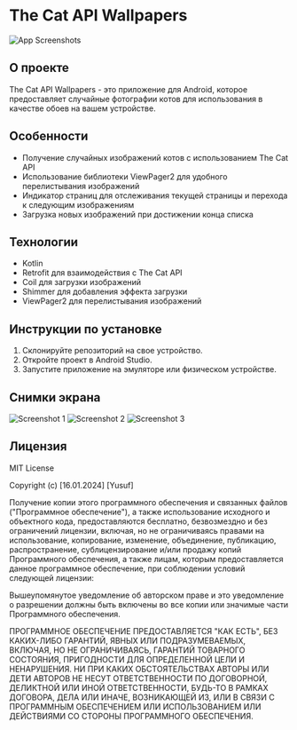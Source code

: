 # The Cat API Wallpapers

![App Screenshots](thecatapiogo.png)

## О проекте
The Cat API Wallpapers - это приложение для Android, которое предоставляет случайные фотографии котов для использования в качестве обоев на вашем устройстве.

## Особенности
- Получение случайных изображений котов с использованием The Cat API
- Использование библиотеки ViewPager2 для удобного перелистывания изображений
- Индикатор страниц для отслеживания текущей страницы и перехода к следующим изображениям
- Загрузка новых изображений при достижении конца списка

## Технологии
- Kotlin
- Retrofit для взаимодействия с The Cat API
- Coil для загрузки изображений
- Shimmer для добавления эффекта загрузки
- ViewPager2 для перелистывания изображений

## Инструкции по установке
1. Склонируйте репозиторий на свое устройство.
2. Откройте проект в Android Studio.
3. Запустите приложение на эмуляторе или физическом устройстве.

## Снимки экрана
![Screenshot 1](screenshot_1.jpg)
![Screenshot 2](screenshot_2.jpg)
![Screenshot 3](screenshot_3.jpg)

## Лицензия
MIT License

Copyright (c) [16.01.2024] [Yusuf]

Получение копии этого программного обеспечения и связанных файлов
("Программное обеспечение"), а также использование исходного и объектного кода,
предоставляются бесплатно, безвозмездно и без ограничений лицензии, включая,
но не ограничиваясь правами на использование, копирование, изменение, объединение,
публикацию, распространение, сублицензирование и/или продажу копий Программного обеспечения,
а также лицам, которым предоставляется данное программное обеспечение, при соблюдении
условий следующей лицензии:

Вышеупомянутое уведомление об авторском праве и это уведомление о разрешении должны быть
включены во все копии или значимые части Программного обеспечения.

ПРОГРАММНОЕ ОБЕСПЕЧЕНИЕ ПРЕДОСТАВЛЯЕТСЯ "КАК ЕСТЬ", БЕЗ КАКИХ-ЛИБО
ГАРАНТИЙ, ЯВНЫХ ИЛИ ПОДРАЗУМЕВАЕМЫХ, ВКЛЮЧАЯ, НО НЕ ОГРАНИЧИВАЯСЬ, ГАРАНТИЙ
ТОВАРНОГО СОСТОЯНИЯ, ПРИГОДНОСТИ ДЛЯ ОПРЕДЕЛЕННОЙ ЦЕЛИ И НЕНАРУШЕНИЯ.
НИ ПРИ КАКИХ ОБСТОЯТЕЛЬСТВАХ АВТОРЫ ИЛИ ДЕТИ АВТОРОВ НЕ НЕСУТ ОТВЕТСТВЕННОСТИ
ПО ДОГОВОРНОЙ, ДЕЛИКТНОЙ ИЛИ ИНОЙ ОТВЕТСТВЕННОСТИ, БУДЬ-ТО В РАМКАХ ДОГОВОРА,
ДЕЛА ИЛИ ИНАЧЕ, ВОЗНИКАЮЩЕЙ ИЗ, ИЛИ В СВЯЗИ С ПРОГРАММНЫМ ОБЕСПЕЧЕНИЕМ ИЛИ
ИСПОЛЬЗОВАНИЕМ ИЛИ ДЕЙСТВИЯМИ СО СТОРОНЫ ПРОГРАММНОГО ОБЕСПЕЧЕНИЯ.

